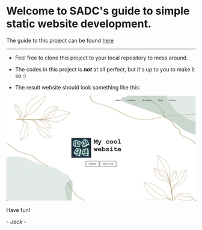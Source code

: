 # Welcome to SADC's guide to simple static website development.

The guide to this project can be found [here](https://docs.google.com/document/d/1nhVUkgwYTgMu56n87wmfNkbWq8aL7UhWplIZXMSsnSY/edit?usp=sharing)

---

+ Feel free to clone this project to your local repository to mess around.

+ The codes in this project is ***not*** at all perfect, but it's up to you to make it so :)

+ The result website should look something like this:

<img src="https://github.com/luongtrantronghuy/SADC/blob/main/SimpleStaticWebsite/result.png" width="800">

Have fun!

*- Jack -*
